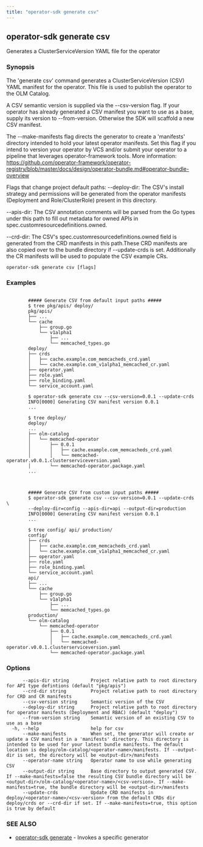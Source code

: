 ```yaml
---
title: "operator-sdk generate csv"
---
```

## operator-sdk generate csv

Generates a ClusterServiceVersion YAML file for the operator

### Synopsis

The 'generate csv' command generates a ClusterServiceVersion (CSV) YAML manifest
for the operator. This file is used to publish the operator to the OLM Catalog.

A CSV semantic version is supplied via the --csv-version flag. If your operator
has already generated a CSV manifest you want to use as a base, supply its
version to --from-version. Otherwise the SDK will scaffold a new CSV manifest.

The --make-manifests flag directs the generator to create a 'manifests' directory
intended to hold your latest operator manifests. Set this flag if you intend to
version your operator by VCS and/or submit your operator to a pipeline that
leverages operator-framework tools. More information:
https://github.com/operator-framework/operator-registry/blob/master/docs/design/operator-bundle.md#operator-bundle-overview

Flags that change project default paths:
  --deploy-dir:
    The CSV's install strategy and permissions will be generated from the operator manifests
    (Deployment and Role/ClusterRole) present in this directory.

  --apis-dir:
    The CSV annotation comments will be parsed from the Go types under this path to
    fill out metadata for owned APIs in spec.customresourcedefinitions.owned.

  --crd-dir:
    The CSV's spec.customresourcedefinitions.owned field is generated from the CRD manifests
    in this path.These CRD manifests are also copied over to the bundle directory if --update-crds is set.
    Additionally the CR manifests will be used to populate the CSV example CRs.


```
operator-sdk generate csv [flags]
```

### Examples

```

		##### Generate CSV from default input paths #####
		$ tree pkg/apis/ deploy/
		pkg/apis/
		├── ...
		└── cache
			├── group.go
			└── v1alpha1
				├── ...
				└── memcached_types.go
		deploy/
		├── crds
		│   ├── cache.example.com_memcacheds_crd.yaml
		│   └── cache.example.com_v1alpha1_memcached_cr.yaml
		├── operator.yaml
		├── role.yaml
		├── role_binding.yaml
		└── service_account.yaml

		$ operator-sdk generate csv --csv-version=0.0.1 --update-crds
		INFO[0000] Generating CSV manifest version 0.0.1
		...

		$ tree deploy/
		deploy/
		...
		├── olm-catalog
		│   └── memcached-operator
		│       ├── 0.0.1
		│       │   ├── cache.example.com_memcacheds_crd.yaml
		│       │   └── memcached-operator.v0.0.1.clusterserviceversion.yaml
		│       └── memcached-operator.package.yaml
		...



		##### Generate CSV from custom input paths #####
		$ operator-sdk generate csv --csv-version=0.0.1 --update-crds \
		--deploy-dir=config --apis-dir=api --output-dir=production
		INFO[0000] Generating CSV manifest version 0.0.1
		...

		$ tree config/ api/ production/
		config/
		├── crds
		│   ├── cache.example.com_memcacheds_crd.yaml
		│   └── cache.example.com_v1alpha1_memcached_cr.yaml
		├── operator.yaml
		├── role.yaml
		├── role_binding.yaml
		└── service_account.yaml
		api/
		├── ...
		└── cache
			├── group.go
			└── v1alpha1
				├── ...
				└── memcached_types.go
		production/
		└── olm-catalog
			└── memcached-operator
				├── 0.0.1
				│   ├── cache.example.com_memcacheds_crd.yaml
				│   └── memcached-operator.v0.0.1.clusterserviceversion.yaml
				└── memcached-operator.package.yaml

```

### Options

```
      --apis-dir string        Project relative path to root directory for API type defintions (default "pkg/apis")
      --crd-dir string         Project relative path to root directory for CRD and CR manifests
      --csv-version string     Semantic version of the CSV
      --deploy-dir string      Project relative path to root directory for operator manifests (Deployment and RBAC) (default "deploy")
      --from-version string    Semantic version of an existing CSV to use as a base
  -h, --help                   help for csv
      --make-manifests         When set, the generator will create or update a CSV manifest in a 'manifests' directory. This directory is intended to be used for your latest bundle manifests. The default location is deploy/olm-catalog/<operator-name>/manifests. If --output-dir is set, the directory will be <output-dir>/manifests
      --operator-name string   Operator name to use while generating CSV
      --output-dir string      Base directory to output generated CSV. If --make-manifests=false the resulting CSV bundle directory will be <output-dir>/olm-catalog/<operator-name>/<csv-version>. If --make-manifests=true, the bundle directory will be <output-dir>/manifests
      --update-crds            Update CRD manifests in deploy/<operator-name>/<csv-version> from the default CRDs dir deploy/crds or --crd-dir if set. If --make-manifests=true, this option is true by default
```

### SEE ALSO

* [operator-sdk generate](../operator-sdk_generate)	 - Invokes a specific generator


